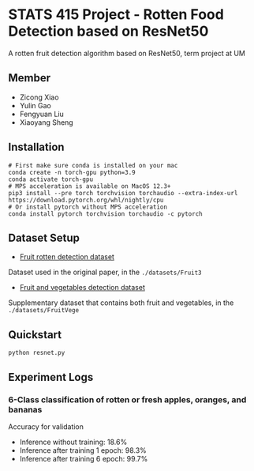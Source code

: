 # STATS 415 Project - Rotten Food Detection based on ResNet50

A rotten fruit detection algorithm based on ResNet50, term project at UM

## Member
- Zicong Xiao
- Yulin Gao
- Fengyuan Liu
- Xiaoyang Sheng

## Installation
```shell
# First make sure conda is installed on your mac
conda create -n torch-gpu python=3.9
conda activate torch-gpu
# MPS acceleration is available on MacOS 12.3+
pip3 install --pre torch torchvision torchaudio --extra-index-url https://download.pytorch.org/whl/nightly/cpu
# Or install pytorch without MPS acceleration
conda install pytorch torchvision torchaudio -c pytorch
```

## Dataset Setup
- [Fruit rotten detection dataset](https://www.kaggle.com/datasets/sriramr/fruits-fresh-and-rotten-for-classification)

Dataset used in the original paper, in the `./datasets/Fruit3`

- [Fruit and vegetables detection dataset](https://www.kaggle.com/datasets/muhriddinmuxiddinov/fruits-and-vegetables-dataset)

Supplementary dataset that contains both fruit and vegetables, in the `./datasets/FruitVege`

## Quickstart
```shell
python resnet.py
```

## Experiment Logs

### 6-Class classification of rotten or fresh apples, oranges, and bananas

Accuracy for validation
- Inference without training: 18.6%
- Inference after training 1 epoch: 98.3%
- Inference after training 6 epoch: 99.7%


